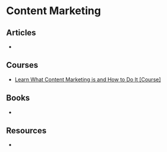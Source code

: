 # Content Marketing

## Articles

-

## Courses

- [Learn What Content Marketing is and How to Do It [Course]](https://academy.hubspot.com/courses/content-marketing)

## Books

-

## Resources

-
